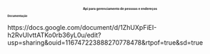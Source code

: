 
<h1 style=text-align:center;font-size:7>Api para gerenciamento de pessoas e endereços</h1>
<h2 style= font-size:6> Documentação </h2>
<p style=text-decoration:none>https://docs.google.com/document/d/1ZhUXpFiEI-h2RvUIvttATKo0rb36yL0u/edit?usp=sharing&ouid=116747223888270778478&rtpof=true&sd=true</p>
